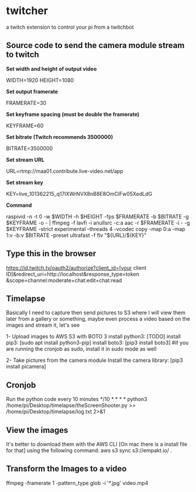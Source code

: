 # twitcher
a twitch extension to control your pi from a twitchbot

## Source code to send the camera module stream to twitch ##

**Set width and height of output video**

WIDTH=1920
HEIGHT=1080

**Set output framerate**

FRAMERATE=30

**Set keyframe spacing (must be double the framerate)**

KEYFRAME=60

**Set bitrate (Twitch recommends 3500000)**

BITRATE=3500000

**Set stream URL**

URL=rtmp://maa01.contribute.live-video.net/app


**Set stream key**

KEY=live_101362215_q17lXWrNVX8nB8E8OmCiFw05XedLdG

**Command**

raspivid -n -t 0 -w $WIDTH -h $HEIGHT -fps $FRAMERATE -b $BITRATE -g $KEYFRAME -o - | ffmpeg -f lavfi -i anullsrc -c:a aac -r $FRAMERATE -i - -g $KEYFRAME -strict experimental -threads 4 -vcodec copy -map 0:a -map 1:v -b:v $BITRATE -preset ultrafast -f flv "${URL}/${KEY}"

## Type this in the browser ##
https://id.twitch.tv/oauth2/authorize?client_id=[your client ID]&redirect_uri=http://localhost&response_type=token &scope=channel:moderate+chat:edit+chat:read

## Timelapse ##
Basically I need to capture then send pictures to S3 where I will view them later from a gallery or something, maybe even process a video based on the images and stream it, let's see

1- Upload images to AWS S3 with BOTO 3
install python3: [TODO]
install pip3: [sudo apt install python3-pip]
install boto3: [pip3 install boto3] #if you are running the cronjob as sudo, install it in sudo mode as well

2- Take pictures from the camera module
Install the camera library: [pip3 install picamera]

## Cronjob ##
Run the python code every 10 minutes
*/10 * * * * python3 /home/pi/Desktop/timelapse/theScreenShooter.py >> /home/pi/Desktop/timelapse/log.txt 2>&1

## View the images ##
It's better to download them with the AWS CLI [On mac there is a install file for that] using the following command:
aws s3 sync s3://empakt.io/ .

## Transform the Images to a video ##
ffmpeg -framerate 1 -pattern_type glob -i '*.jpg' video.mp4

